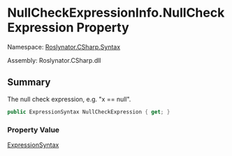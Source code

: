 # NullCheckExpressionInfo\.NullCheckExpression Property

Namespace: [Roslynator.CSharp.Syntax](../../README.md)

Assembly: Roslynator\.CSharp\.dll

## Summary

The null check expression, e\.g\. "x == null"\.

```csharp
public ExpressionSyntax NullCheckExpression { get; }
```

### Property Value

[ExpressionSyntax](https://docs.microsoft.com/en-us/dotnet/api/microsoft.codeanalysis.csharp.syntax.expressionsyntax)


